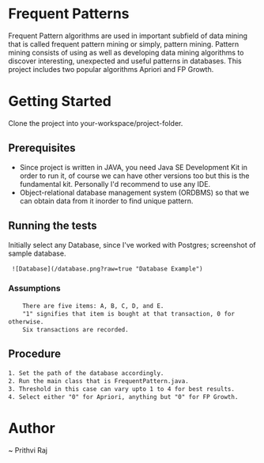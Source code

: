 # Frequent Patterns

Frequent Pattern algorithms are used in important subfield of data mining that is called frequent pattern mining or simply, pattern mining. Pattern mining consists of using as well as developing data mining algorithms to discover interesting, unexpected and useful patterns in databases. This project includes two popular algorithms Apriori and FP Growth.

# Getting Started

Clone the project into your-workspace/project-folder.

## Prerequisites

   - Since project is written in JAVA, you need Java SE Development Kit in order to run it, of course we can have other versions too but this is the fundamental kit. Personally I'd recommend to use any IDE.
   - Object-relational database management system (ORDBMS) so that we can obtain data from it inorder to find unique pattern.

  ## Running the tests
    
   Initially select any Database, since I've worked with Postgres; screenshot of sample database.
   
   
     ![Database](/database.png?raw=true "Database Example")

  ### Assumptions
        There are five items: A, B, C, D, and E. 
        "1" signifies that item is bought at that transaction, 0 for otherwise.
        Six transactions are recorded.

  ## Procedure

    1. Set the path of the database accordingly.
    2. Run the main class that is FrequentPattern.java.
    3. Threshold in this case can vary upto 1 to 4 for best results.
    4. Select either "0" for Apriori, anything but "0" for FP Growth.

# Author

~ Prithvi Raj
